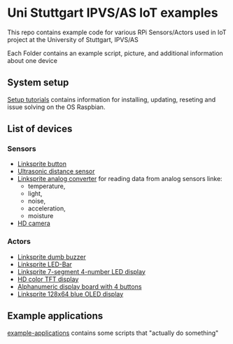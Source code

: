# Uni Stuttgart IPVS/AS IoT examples
This repo contains example code for various RPi Sensors/Actors used in IoT project at the University of Stuttgart, IPVS/AS

Each Folder contains an example script, picture, and additional information about one device

## System setup
[Setup tutorials](setup-raspberrypi) contains information for installing, updating, reseting and issue solving on the OS Raspbian.

## List of devices

### Sensors
* [Linksprite button](sensor-linksprite-button)
* [Ultrasonic distance sensor](sensor-ultrasonic-distance)
* [Linksprite analog converter](sensor-linksprite-ADconverter) for reading data from analog sensors linke: 
  * temperature, 
  * light, 
  * noise, 
  * acceleration, 
  * moisture
* [HD camera](sensor-HD-camera)


### Actors
* [Linksprite dumb buzzer](actor-linksprite-buzzer)
* [Linksprite LED-Bar](actor-linksprite-led-bar)
* [Linksprite 7-segment 4-number LED display](actor-led-7segment-4numbers)
* [HD color TFT display](actor-graphic-TFT-display)
* [Alphanumeric display board with 4 buttons](actor-alphanumeric-display-board)
* [Linksprite 128x64 blue OLED display](actor-linksprite-OLED-display)



## Example applications
[example-applications](example-applications/) contains some scripts that "actually do something"
